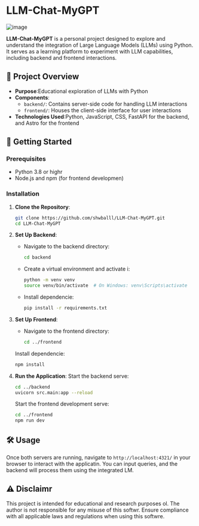 # LLM-Chat-MyGPT
![image](https://github.com/user-attachments/assets/83a26bad-d65b-4b37-bcf7-76fefacf5c68)

**LLM-Chat-MyGPT** is a personal project designed to explore and understand the integration of Large Language Models (LLMs) using Python. It serves as a learning platform to experiment with LLM capabilities, including backend and frontend interactions.

## 🧠 Project Overview

- **Purpose**:Educational exploration of LLMs with Python
- **Components**:
  - `backend/`: Contains server-side code for handling LLM interactions
  - `frontend/`: Houses the client-side interface for user interactions
- **Technologies Used**:Python, JavaScript, CSS, FastAPI for the backend, and Astro for the frontend

## 🚀 Getting Started

### Prerequisites

- Python 3.8 or highr
- Node.js and npm (for frontend developmen)

### Installation

1. **Clone the Repository**:
   ```bash
   git clone https://github.com/shwballl/LLM-Chat-MyGPT.git
   cd LLM-Chat-MyGPT
   ```


2. **Set Up Backend**:
   - Navigate to the backend directory:
     ```bash
     cd backend
     ```
   - Create a virtual environment and activate i:
     ```bash
     python -m venv venv
     source venv/bin/activate  # On Windows: venv\Scripts\activate
     ```
   - Install dependencie:
     ```bash
     pip install -r requirements.txt
     ```

3. **Set Up Frontend**:
   - Navigate to the frontend directory:
     ```bash
     cd ../frontend
     ```
    Install dependencie:
     ```bash
     npm install
     ```

4. **Run the Application**:
    Start the backend serve:
     ```bash
     cd ../backend
     uvicorn src.main:app --reload
     ```
    Start the frontend development serve:
     ```bash
     cd ../frontend
     npm run dev
     ```

## 🛠️ Usage

Once both servers are running, navigate to `http://localhost:4321/` in your browser to interact with the applicatin. You can input queries, and the backend will process them using the integrated LM.

## ⚠️ Disclaimr

This project is intended for educational and research purposes ol. The author is not responsible for any misuse of this softwr. Ensure compliance with all applicable laws and regulations when using this softwre.
